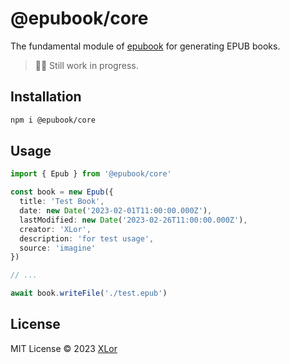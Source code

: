 # @epubook/core

The fundamental module of [epubook](https://github.com/yjl9903/epubook) for generating EPUB books.

> 👷‍♂️ Still work in progress.

## Installation

```bash
npm i @epubook/core
```

## Usage

```ts
import { Epub } from '@epubook/core'

const book = new Epub({
  title: 'Test Book',
  date: new Date('2023-02-01T11:00:00.000Z'),
  lastModified: new Date('2023-02-26T11:00:00.000Z'),
  creator: 'XLor',
  description: 'for test usage',
  source: 'imagine'
})

// ...

await book.writeFile('./test.epub')
```

## License

MIT License © 2023 [XLor](https://github.com/yjl9903)
